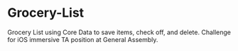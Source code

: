 # Grocery-List
Grocery List using Core Data to save items, check off, and delete. Challenge for iOS immersive TA position at General Assembly. 
